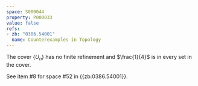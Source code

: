 ```yaml
---
space: S000044
property: P000033
value: false
refs:
- zb: "0386.54001"
  name: Counterexamples in Topology
---
```


The cover $\{U_n\}$ has no finite refinement and $\frac{1}{4}$ is in every set in the cover.

See item #8 for space #52 in {{zb:0386.54001}}.
